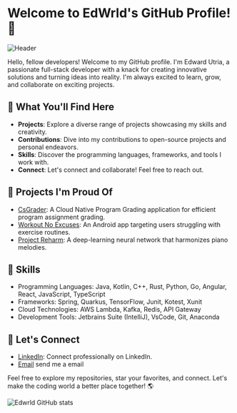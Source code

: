# Welcome to EdWrld's GitHub Profile! 👋

![Header](header.png)

Hello, fellow developers! Welcome to my GitHub profile. I'm Edward Utria, a passionate full-stack developer with a knack for creating innovative solutions and turning ideas into reality. I'm always excited to learn, grow, and collaborate on exciting projects.

## 🌟 What You'll Find Here

- **Projects**: Explore a diverse range of projects showcasing my skills and creativity.
- **Contributions**: Dive into my contributions to open-source projects and personal endeavors.
- **Skills**: Discover the programming languages, frameworks, and tools I work with.
- **Connect**: Let's connect and collaborate! Feel free to reach out.

## 🚀 Projects I'm Proud Of

- [CsGrader](link-to-csgrader): A Cloud Native Program Grading application for efficient program assignment grading.
- [Workout No Excuses](link-to-workout-app): An Android app targeting users struggling with exercise routines.
- [Project Reharm](link-to-reharm): A deep-learning neural network that harmonizes piano melodies.

## 💼 Skills

- Programming Languages: Java, Kotlin, C++, Rust, Python, Go, Angular, React, JavaScript, TypeScript
- Frameworks: Spring, Quarkus, TensorFlow, Junit, Kotest, Xunit
- Cloud Technologies: AWS Lambda, Kafka, Redis, API Gateway
- Development Tools: Jetbrains Suite (IntelliJ), VsCode, Git, Anaconda

## 🤝 Let's Connect

- [LinkedIn](https://www.linkedin.com/in/edward-utria/): Connect professionally on LinkedIn.
- [Email](edwardutria12@gmail.com) send me a email

Feel free to explore my repositories, star your favorites, and connect. Let's make the coding world a better place together! 🌎

![Edwrld GitHub stats](https://github-readme-stats.vercel.app/api?username=edwrld&show_icons=true&theme=radical)
